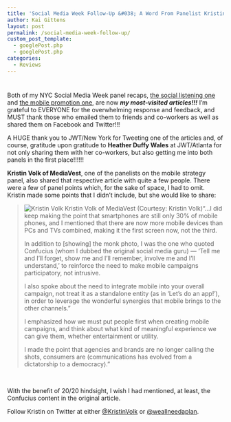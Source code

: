 ```yaml
---
title: 'Social Media Week Follow-Up &#038; A Word From Panelist Kristin Volk'
author: Kai Gittens
layout: post
permalink: /social-media-week-follow-up/
custom_post_template:
  - googlePost.php
  - googlePost.php
categories:
  - Reviews
---
```

# 

Both of my NYC Social Media Week panel recaps, [the social listening one][1] and [the mobile promotion one][2], are now ***my most-visited articles!!!*** I’m grateful to EVERYONE for the overwhelming response and feedback, and MUST thank those who emailed them to friends and co-workers as well as shared them on Facebook and Twitter!!! 

 [1]: http://kaidez.com/nyc-social-media-week-event-recap-social-listening/
 [2]: http://kaidez.com/nyc-social-media-week-event-recap-cross-mobile-promotion/

A HUGE thank you to JWT/New York for Tweeting one of the articles and, of course, gratitude upon gratitude to **Heather Duffy Wales** at JWT/Atlanta for not only sharing them with her co-workers, but also getting me into both panels in the first place!!!!!!

**Kristin Volk of MediaVest**, one of the panelists on the mobile strategy panel, also shared that respective article with quite a few people. There were a few of panel points which, for the sake of space, I had to omit. Kristin made some points that I didn’t include, but she would like to share:

> ![Kristin Volk][3]
> Kristin Volk of MediaVest (Courtesy: Kristin Volk)“…I did keep making the point that smartphones are still only 30% of mobile phones, and I mentioned that there are now more mobile devices than PCs and TVs combined, making it the first screen now, not the third.
> 
>   
>   
> In addition to [showing] the monk photo, I was the one who quoted Confucius (whom I dubbed the original social media guru) — ‘Tell me and I’ll forget, show me and I’ll remember, involve me and I’ll understand,’ to reinforce the need to make mobile campaigns participatory, not intrusive.  
>   
> I also spoke about the need to integrate mobile into your overall campaign, not treat it as a standalone entity (as in ‘Let’s do an app!’), in order to leverage the wonderful synergies that mobile brings to the other channels.”  
>   
> I emphasized how we must put people first when creating mobile campaigns, and think about what kind of meaningful experience we can give them, whether entertainment or utility.  
>   
> I made the point that agencies and brands are no longer calling the shots, consumers are (communications has evolved from a dictatorship to a democracy).”

 [3]: http://kaidez.com/wp-content/uploads/2011/02/volk.jpg "Kristin Volk"

 

With the benefit of 20/20 hindsight, I wish I had mentioned, at least, the Confucius content in the original article.

Follow Kristin on Twitter at either [@KristinVolk][4] or [@weallneedaplan][5].

 [4]: http://twitter.com/KristinVolk
 [5]: http://twitter.com/weallneedaplan